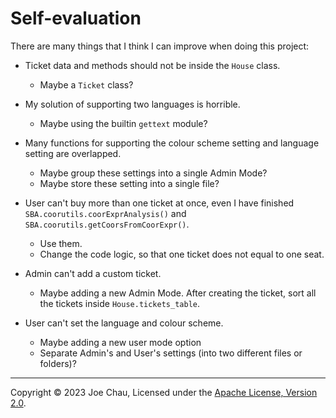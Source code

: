 # Self-evaluation

There are many things that I think I can improve when doing this project:

- Ticket data and methods should not be inside the `House` class.
  - Maybe a `Ticket` class?

- My solution of supporting two languages is horrible.
  - Maybe using the builtin `gettext` module?

- Many functions for supporting the colour scheme setting and language setting are overlapped.
  - Maybe group these settings into a single Admin Mode?
  - Maybe store these setting into a single file?

- User can't buy more than one ticket at once, even I have finished `SBA.coorutils.coorExprAnalysis()`
and `SBA.coorutils.getCoorsFromCoorExpr()`.
  - Use them.
  - Change the code logic, so that one ticket does not equal to one seat.

- Admin can't add a custom ticket.
  - Maybe adding a new Admin Mode. After creating the ticket, sort all the tickets inside `House.tickets_table`.

- User can't set the language and colour scheme.
  - Maybe adding a new user mode option
  - Separate Admin's and User's settings (into two different files or folders)?

---

Copyright © 2023 Joe Chau, Licensed under the 
<a href="https://www.apache.org/licenses/LICENSE-2.0" target="_blank">Apache License, Version 2.0</a>.
